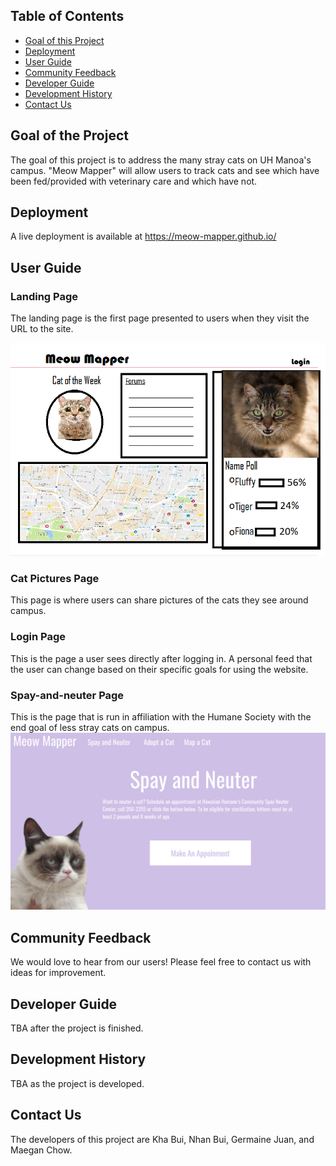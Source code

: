 ## Table of Contents

* [Goal of this Project](#goal-of-this-project)
* [Deployment](#deployment)
* [User Guide](#user-guide)
* [Community Feedback](#community-feedback)
* [Developer Guide](#developer-guide)
* [Development History](#development-history)
* [Contact Us](#contact-us)

## Goal of the Project

The goal of this project is to address the many stray cats on UH Manoa's campus. "Meow Mapper" will allow users to track cats and see which have been fed/provided with veterinary care and which have not. 


## Deployment

A live deployment is available at https://meow-mapper.github.io/


## User Guide

### Landing Page

The landing page is the first page presented to users when they visit the URL to the site. 

![](Images/landing.PNG)

### Cat Pictures Page

This page is where users can share pictures of the cats they see around campus. 


### Login Page

This is the page a user sees directly after logging in. A personal feed that the user can change based on their specific goals for using the website.

### Spay-and-neuter Page

This is the page that is run in affiliation with the Humane Society with the end goal of less stray cats on campus. 
![](Images/Neuter.png)

## Community Feedback

We would love to hear from our users! Please feel free to contact us with ideas for improvement. 


## Developer Guide

TBA after the project is finished.


## Development History

TBA as the project is developed.


## Contact Us

The developers of this project are Kha Bui, Nhan Bui, Germaine Juan, and Maegan Chow.


